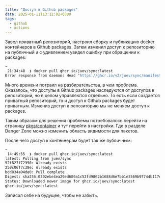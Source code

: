 ```yaml
---
title: "Доступ в Github packages"
date: 2025-01-11T13:12:02+0300
tags: 
  - github
  - actions
---
```


Завел приватный репозиторий, настроил сборку и публикацию docker контейнеров в Github packages.
Затем изменил доступ к репозиторию на публичный и с удивлением увидел ошибку при обращении к packages:

```sh
~
 21:34:48  ❯ docker pull ghcr.io/juev/sync:latest
Error response from daemon: Head "https://ghcr.io/v2/juev/sync/manifests/latest": unauthorized
```

Много времени потраил на разбирательства, в чем проблема. Оказалось, что доступы в Github packages наследуются
от доступов в репозиторий, но в целом управляются отдельно. То есть если создается приватный репозиторий, то и
доступ к Github packages будет приватным. Изменив доступ к репозиторию мы не меняем доступ к packages.

Таким образом для решения проблемы потребовалось перейти на страницу
[pkgs/container](https://github.com/juev/sync/pkgs/container/sync) и тут перейти в настройки. Где в разделе Danger Zone
можно изменить область видимости для пакетов.

После чего доступ к контейнерам будет так же публичным:

```sh
~
 14:49:55  ❯ docker pull ghcr.io/juev/sync:latest
latest: Pulling from juev/sync
52f827f72350: Already exists
250c06f7c38e: Already exists
bdd834a04de0: Pull complete
Digest: sha256:0392ebe4ea29ed680a1c52fd9862b1688d6e7bb1e3569b97744b117e56688647
Status: Downloaded newer image for ghcr.io/juev/sync:latest
ghcr.io/juev/sync:latest
```

Записал себе на будущее, чтобы не забыть.
